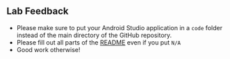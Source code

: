## Lab Feedback

- Please make sure to put your Android Studio application in a `code` folder instead of the main directory of the GitHub repository.
- Please fill out all parts of the [README](README.md) even if you put `N/A`
- Good work otherwise!
